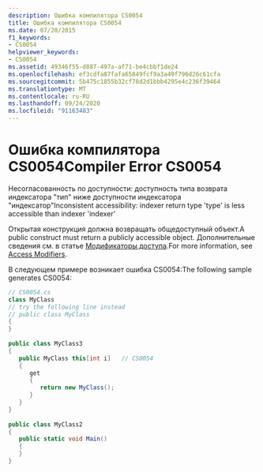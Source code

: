 ```yaml
---
description: Ошибка компилятора CS0054
title: Ошибка компилятора CS0054
ms.date: 07/20/2015
f1_keywords:
- CS0054
helpviewer_keywords:
- CS0054
ms.assetid: 49346f55-d887-497a-af71-be4cbbf1de24
ms.openlocfilehash: ef3cdfa87fafa65849fcf9a3a49f796d26c61cfa
ms.sourcegitcommit: 5b475c1855b32cf78d2d1bbb4295e4c236f39464
ms.translationtype: MT
ms.contentlocale: ru-RU
ms.lasthandoff: 09/24/2020
ms.locfileid: "91163483"
---
```

# <a name="compiler-error-cs0054"></a><span data-ttu-id="d2ba1-103">Ошибка компилятора CS0054</span><span class="sxs-lookup"><span data-stu-id="d2ba1-103">Compiler Error CS0054</span></span>

<span data-ttu-id="d2ba1-104">Несогласованность по доступности: доступность типа возврата индексатора "тип" ниже доступности индексатора "индексатор"</span><span class="sxs-lookup"><span data-stu-id="d2ba1-104">Inconsistent accessibility: indexer return type 'type' is less accessible than indexer 'indexer'</span></span>  
  
 <span data-ttu-id="d2ba1-105">Открытая конструкция должна возвращать общедоступный объект.</span><span class="sxs-lookup"><span data-stu-id="d2ba1-105">A public construct must return a publicly accessible object.</span></span> <span data-ttu-id="d2ba1-106">Дополнительные сведения см. в статье [Модификаторы доступа](../programming-guide/classes-and-structs/access-modifiers.md).</span><span class="sxs-lookup"><span data-stu-id="d2ba1-106">For more information, see [Access Modifiers](../programming-guide/classes-and-structs/access-modifiers.md).</span></span>  
  
 <span data-ttu-id="d2ba1-107">В следующем примере возникает ошибка CS0054:</span><span class="sxs-lookup"><span data-stu-id="d2ba1-107">The following sample generates CS0054:</span></span>  
  
```csharp  
// CS0054.cs  
class MyClass  
// try the following line instead  
// public class MyClass  
{  
}  
  
public class MyClass3  
{  
   public MyClass this[int i]   // CS0054  
   {  
      get  
      {  
         return new MyClass();  
      }  
   }  
}  
  
public class MyClass2  
{  
   public static void Main()  
   {  
   }  
}  
```
